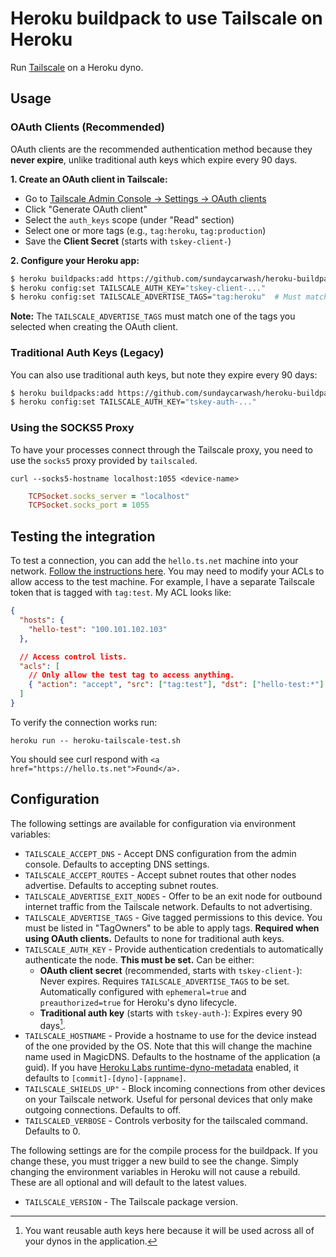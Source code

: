 # Heroku buildpack to use Tailscale on Heroku

Run [Tailscale](https://tailscale.com/) on a Heroku dyno.

## Usage

### OAuth Clients (Recommended)

OAuth clients are the recommended authentication method because they **never expire**, unlike traditional auth keys which expire every 90 days.

**1. Create an OAuth client in Tailscale:**
   - Go to [Tailscale Admin Console → Settings → OAuth clients](https://login.tailscale.com/admin/settings/oauth)
   - Click "Generate OAuth client"
   - Select the `auth_keys` scope (under "Read" section)
   - Select one or more tags (e.g., `tag:heroku`, `tag:production`)
   - Save the **Client Secret** (starts with `tskey-client-`)

**2. Configure your Heroku app:**

```bash
$ heroku buildpacks:add https://github.com/sundaycarwash/heroku-buildpack-tailscale
$ heroku config:set TAILSCALE_AUTH_KEY="tskey-client-..."
$ heroku config:set TAILSCALE_ADVERTISE_TAGS="tag:heroku"  # Must match tags from OAuth client
```

**Note:** The `TAILSCALE_ADVERTISE_TAGS` must match one of the tags you selected when creating the OAuth client.

### Traditional Auth Keys (Legacy)

You can also use traditional auth keys, but note they expire every 90 days:

```bash
$ heroku buildpacks:add https://github.com/sundaycarwash/heroku-buildpack-tailscale
$ heroku config:set TAILSCALE_AUTH_KEY="tskey-auth-..."
```

### Using the SOCKS5 Proxy

To have your processes connect through the Tailscale proxy, you need to use
the `socks5` proxy provided by `tailscaled`.

```
curl --socks5-hostname localhost:1055 <device-name>
```

```ruby
    TCPSocket.socks_server = "localhost"
    TCPSocket.socks_port = 1055
```

## Testing the integration

To test a connection, you can add the `hello.ts.net` machine into your network.
[Follow the instructions here](https://tailscale.com/kb/1073/hello/?q=testing). You
may need to modify your ACLs to allow access to the test machine. For example, I have
a separate Tailscale token that is tagged with `tag:test`. My ACL looks like:

```json
{
  "hosts": {
    "hello-test": "100.101.102.103"
  },

  // Access control lists.
  "acls": [
    // Only allow the test tag to access anything.
    { "action": "accept", "src": ["tag:test"], "dst": ["hello-test:*"] }
  ]
}
```

To verify the connection works run:

```shell
heroku run -- heroku-tailscale-test.sh
```

You should see curl respond with `<a href="https://hello.ts.net">Found</a>.`

## Configuration

The following settings are available for configuration via environment variables:

- `TAILSCALE_ACCEPT_DNS` - Accept DNS configuration from the admin console. Defaults
  to accepting DNS settings.
- `TAILSCALE_ACCEPT_ROUTES` - Accept subnet routes that other nodes advertise. Defaults
  to accepting subnet routes.
- `TAILSCALE_ADVERTISE_EXIT_NODES` - Offer to be an exit node for outbound internet traffic
  from the Tailscale network. Defaults to not advertising.
- `TAILSCALE_ADVERTISE_TAGS` - Give tagged permissions to this device. You must be listed in
  \"TagOwners\" to be able to apply tags. **Required when using OAuth clients.** Defaults to none
  for traditional auth keys.
- `TAILSCALE_AUTH_KEY` - Provide authentication credentials to automatically authenticate the node.
  **This must be set.** Can be either:
  - **OAuth client secret** (recommended, starts with `tskey-client-`): Never expires. Requires
    `TAILSCALE_ADVERTISE_TAGS` to be set. Automatically configured with `ephemeral=true` and
    `preauthorized=true` for Heroku's dyno lifecycle.
  - **Traditional auth key** (starts with `tskey-auth-`): Expires every 90 days[^1].
- `TAILSCALE_HOSTNAME` - Provide a hostname to use for the device instead of the one provided
  by the OS. Note that this will change the machine name used in MagicDNS. Defaults to the
  hostname of the application (a guid). If you have [Heroku Labs runtime-dyno-metadata](https://devcenter.heroku.com/articles/dyno-metadata)
  enabled, it defaults to `[commit]-[dyno]-[appname]`.
- `TAILSCALE_SHIELDS_UP"` - Block incoming connections from other devices on your Tailscale
  network. Useful for personal devices that only make outgoing connections. Defaults to off.
- `TAILSCALED_VERBOSE` - Controls verbosity for the tailscaled command. Defaults to 0.

The following settings are for the compile process for the buildpack. If you change these, you must
trigger a new build to see the change. Simply changing the environment variables in Heroku will not
cause a rebuild. These are all optional and will default to the latest values.

- `TAILSCALE_VERSION` - The Tailscale package version.

[^1]:
    You want reusable auth keys here because it will be used across all of your dynos
    in the application.
